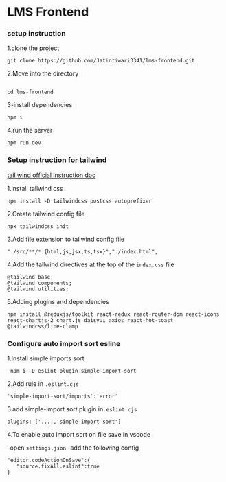# LMS Frontend

### setup instruction

1.clone the project

```
git clone https://github.com/Jatintiwari3341/lms-frontend.git

```
2.Move into the directory

```

cd lms-frontend

```

3-install dependencies

```
npm i

```

4.run the server

```
npm run dev

```

### Setup instruction for tailwind

[tail wind official instruction doc](https://tailwindcss.com/docs/installation)

1.install tailwind css

```
npm install -D tailwindcss postcss autoprefixer

```
2.Create tailwind config file

```
npx tailwindcss init

```
3.Add file extension to tailwind config file
```
"./src/**/*.{html,js,jsx,ts,tsx}","./index.html",

```
4.Add the tailwind directives at the top of the `index.css` file

```
@tailwind base;
@tailwind components;
@tailwind utilities;
```
5.Adding plugins and dependencies

```
npm install @reduxjs/toolkit react-redux react-router-dom react-icons react-chartjs-2 chart.js daisyui axios react-hot-toast @tailwindcss/line-clamp
```
### Configure auto import sort esline
1.Install simple imports sort
```
 npm i -D eslint-plugin-simple-import-sort
 ```
 2.Add rule in `.eslint.cjs`
 ```
 'simple-import-sort/imports':'error'
 ```
 3.add simple-import sort plugin in`.eslint.cjs`
 ```
plugins: ['....,'simple-import-sort']
 ```

 4.To enable auto import sort on file save in vscode

 -open `settings.json`
 -add the following config
 ```
"editor.codeActionOnSave":{
    "source.fixAll.eslint":true
}

 ```